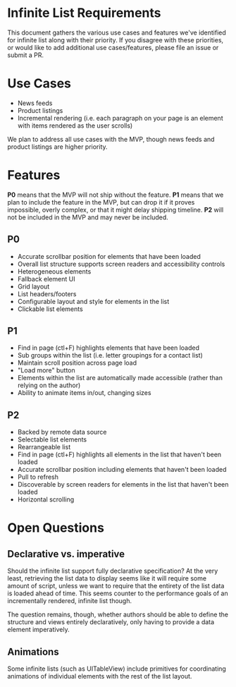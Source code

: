 # Infinite List Requirements
This document gathers the various use cases and features we've identified for infinite list along with their priority. If you disagree with these priorities,
or would like to add additional use cases/features, please file an issue or submit a PR.

# Use Cases
- News feeds
- Product listings
- Incremental rendering (i.e. each paragraph on your page is an element with items rendered as the user scrolls)

We plan to address all use cases with the MVP, though news feeds and product listings are higher priority.

# Features
__P0__ means that the MVP will not ship without the feature. __P1__ means that we plan to include the feature in the MVP, but can drop
it if it proves impossible, overly complex, or that it might delay shipping timeline. __P2__ will not be included in the MVP and may
never be included.

## P0
- Accurate scrollbar position for elements that have been loaded
- Overall list structure supports screen readers and accessibility controls
- Heterogeneous elements
- Fallback element UI
- Grid layout
- List headers/footers
- Configurable layout and style for elements in the list
- Clickable list elements

## P1
- Find in page (ctl+F) highlights elements that have been loaded
- Sub groups within the list (i.e. letter groupings for a contact list)
- Maintain scroll position across page load
- "Load more" button
- Elements within the list are automatically made accessible (rather than relying on the author)
- Ability to animate items in/out, changing sizes

## P2
- Backed by remote data source
- Selectable list elements
- Rearrangeable list
- Find in page (ctl+F) highlights all elements in the list that haven't been loaded
- Accurate scrollbar position including elements that haven't been loaded
- Pull to refresh
- Discoverable by screen readers for elements in the list that haven't been loaded
- Horizontal scrolling

# Open Questions
## Declarative vs. imperative
Should the infinite list support fully declarative specification? At the very least, retrieving the list data to display seems like it will require some amount of script, unless we want to require that the entirety of the list data is loaded ahead of time. This seems counter to the performance goals of an incrementally rendered, infinite list though.

The question remains, though, whether authors should be able to define the structure and views entirely declaratively, only having to provide a data element imperatively.

## Animations
Some infinite lists (such as UITableView) include primitives for coordinating animations of individual elements with the rest of the list layout.